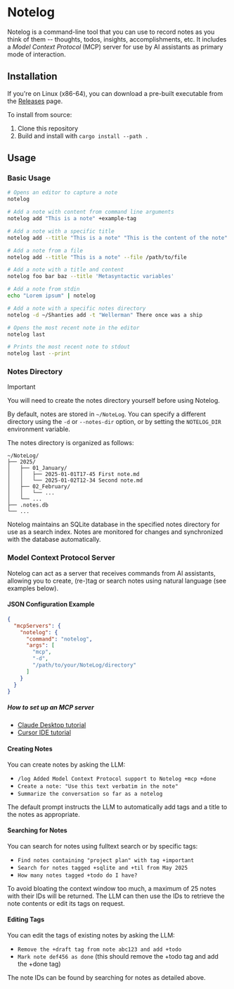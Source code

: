 # Notelog

Notelog is a command-line tool that you can use to record notes as you think of them -- thoughts, todos, insights, accomplishments, etc. It includes a *Model Context Protocol* (MCP) server for use by AI assistants as primary mode of interaction.

## Installation

If you're on Linux (x86-64), you can download a pre-built executable from the [Releases](https://github.com/DataWraith/notelog/releases) page.

To install from source:

1. Clone this repository
2. Build and install with `cargo install --path .`

## Usage

### Basic Usage

```bash
# Opens an editor to capture a note
notelog

# Add a note with content from command line arguments
notelog add "This is a note" +example-tag

# Add a note with a specific title
notelog add --title "This is a note" "This is the content of the note"

# Add a note from a file
notelog add --title "This is a note" --file /path/to/file

# Add a note with a title and content
notelog foo bar baz --title 'Metasyntactic variables'

# Add a note from stdin
echo "Lorem ipsum" | notelog

# Add a note with a specific notes directory
notelog -d ~/Shanties add -t "Wellerman" There once was a ship

# Opens the most recent note in the editor
notelog last

# Prints the most recent note to stdout
notelog last --print
```

### Notes Directory

> [!IMPORTANT]
> You will need to create the notes directory yourself before using Notelog.

By default, notes are stored in `~/NoteLog`. You can specify a different directory using the `-d` or `--notes-dir` option, or by setting the `NOTELOG_DIR` environment variable.

The notes directory is organized as follows:

```
~/NoteLog/
├── 2025/
│   ├── 01_January/
│   │   ├── 2025-01-01T17-45 First note.md
│   │   └── 2025-01-02T12-34 Second note.md
│   ├── 02_February/
│   │   └── ...
│   └── ...
├── .notes.db
└── ...
```

Notelog maintains an SQLite database in the specified notes directory for use as a search index. Notes are monitored for changes and synchronized with the database automatically.

### Model Context Protocol Server

Notelog can act as a server that receives commands from AI assistants, allowing you to create, (re-)tag  or search notes using natural language (see examples below).

#### JSON Configuration Example

```json
{
  "mcpServers": {
    "notelog": {
      "command": "notelog",
      "args": [
        "mcp",
        "-d",
        "/path/to/your/NoteLog/directory"
      ]
    }
  }
}
```

##### How to set up an MCP server

* [Claude Desktop tutorial](https://modelcontextprotocol.info/docs/quickstart/user/)
* [Cursor IDE tutorial](https://docs.cursor.com/context/model-context-protocol)

#### Creating Notes

You can create notes by asking the LLM:

- `/log Added Model Context Protocol support to Notelog +mcp +done`
- `Create a note: "Use this text verbatim in the note"`
- `Summarize the conversation so far as a notelog`

The default prompt instructs the LLM to automatically add tags and a title to the notes as appropriate.

#### Searching for Notes

You can search for notes using fulltext search or by specific tags:

- `Find notes containing "project plan" with tag +important`
- `Search for notes tagged +sqlite and +til from May 2025`
- `How many notes tagged +todo do I have?`

To avoid bloating the context window too much, a maximum of 25 notes with their IDs will be returned. The LLM can then use the IDs to retrieve the note contents or edit its tags on request.

#### Editing Tags

You can edit the tags of existing notes by asking the LLM:

- `Remove the +draft tag from note abc123 and add +todo`
- `Mark note def456 as done` (this should remove the +todo tag and add the +done tag)

The note IDs can be found by searching for notes as detailed above.
